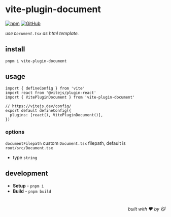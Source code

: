 # vite-plugin-document

[![npm](https://img.shields.io/npm/v/vite-plugin-document)](https://github.com/JiangWeixian/vite-plugin-document) [![GitHub](https://img.shields.io/npm/l/vite-plugin-document)](https://github.com/JiangWeixian/vite-plugin-document) 

*use `Document.tsx` as html template.*

## install

```console
pnpm i vite-plugin-document
```

## usage

```tsx
import { defineConfig } from 'vite'
import react from '@vitejs/plugin-react'
import { VitePluginDocument } from 'vite-plugin-document'

// https://vitejs.dev/config/
export default defineConfig({
  plugins: [react(), VitePluginDocument()],
})
```

### options

`documentFilepath` custom `Document.tsx` filepath, default is `root/src/Document.tsx`

- type `string`

## development

- **Setup** - `pnpm i`
- **Build** - `pnpm build`

# 
<div align='right'>

*built with ❤️ by 😼*

</div>

